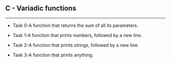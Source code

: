 ## C - Variadic functions
***
- Task 0-A function that returns the sum of all its parameters.

- Task 1-A function that prints numbers, followed by a new line.

- Task 2-A function that prints strings, followed by a new line.

- Task 3-A function that prints anything.
